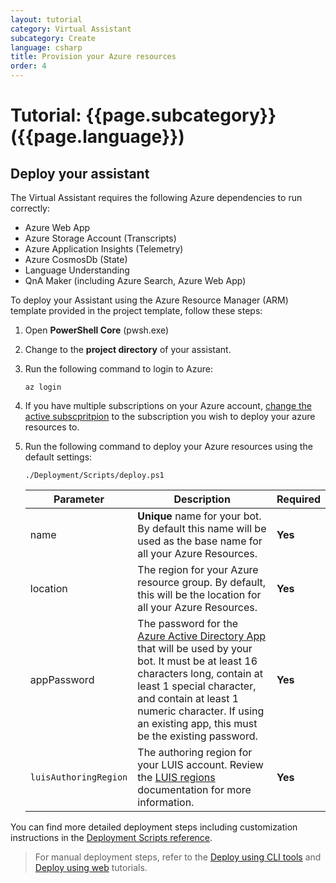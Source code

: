 ```yaml
---
layout: tutorial
category: Virtual Assistant
subcategory: Create
language: csharp
title: Provision your Azure resources
order: 4
---
```


# Tutorial: {{page.subcategory}} ({{page.language}})

## Deploy your assistant

The Virtual Assistant requires the following Azure dependencies to run correctly:

- Azure Web App
- Azure Storage Account (Transcripts)
- Azure Application Insights (Telemetry)
- Azure CosmosDb (State)
- Language Understanding
- QnA Maker (including Azure Search, Azure Web App)

To deploy your Assistant using the Azure Resource Manager (ARM) template provided in the project template, follow these steps:

1. Open **PowerShell Core** (pwsh.exe)
1. Change to the **project directory** of your assistant.
1. Run the following command to login to Azure:
    ```shell
    az login
    ```
1. If you have multiple subscriptions on your Azure account, [change the active subscpritpion](https://docs.microsoft.com/en-us/cli/azure/manage-azure-subscriptions-azure-cli?view=azure-cli-latest#change-the-active-subscription) to the subscription you wish to deploy your azure resources to.
1. Run the following command to deploy your Azure resources using the default settings:

    ```shell
    ./Deployment/Scripts/deploy.ps1
    ```
    
    Parameter | Description | Required
    --------- | ----------- | --------
    name | **Unique** name for your bot. By default this name will be used as the base name for all your Azure Resources. | **Yes**
    location | The region for your Azure resource group. By default, this will be the location for all your Azure Resources. | **Yes**
    appPassword | The password for the [Azure Active Directory App](https://ms.portal.azure.com/#blade/Microsoft_AAD_IAM/ActiveDirectoryMenuBlade/Overview) that will be used by your bot. It must be at least 16 characters long, contain at least 1 special character, and contain at least 1 numeric character. If using an existing app, this must be the existing password. | **Yes**
    `luisAuthoringRegion` | The authoring region for your LUIS account. Review the [LUIS regions](https://docs.microsoft.com/en-us/azure/cognitive-services/luis/luis-reference-regions) documentation for more information. | **Yes**

You can find more detailed deployment steps including customization instructions in the [Deployment Scripts reference]({{site.baseurl}}/virtual-assistant/handbook/deployment-scripts/). 

> For manual deployment steps, refer to the [Deploy using CLI tools]({{site.baseurl}}/virtual-assistant/tutorials/deploy-assistant/cli/1-intro/) and [Deploy using web]({{site.baseurl}}/virtual-assistant/tutorials/deploy-assistant/web/1-intro/) tutorials.
